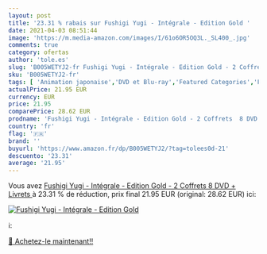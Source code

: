 ```yaml
---
layout: post
title: '23.31 % rabais sur Fushigi Yugi - Intégrale - Edition Gold '
date: 2021-04-03 08:51:44
image: 'https://m.media-amazon.com/images/I/61o6OR5OQ3L._SL400_.jpg'
comments: true
category: ofertas
author: 'tole.es'
slug: 'B005WETYJ2-fr Fushigi Yugi - Intégrale - Edition Gold - 2 Coffrets 8 DVD...'
sku: 'B005WETYJ2-fr'
tags: [ 'Animation japonaise','DVD et Blu-ray','Featured Categories','Films', ]
actualPrice: 21.95 EUR
currency: EUR
price: 21.95
comparePrice: 28.62 EUR
prodname: 'Fushigi Yugi - Intégrale - Edition Gold - 2 Coffrets  8 DVD + Livrets '
country: 'fr'
flag: '🇫🇷'
brand: ''
buyurl: 'https://www.amazon.fr/dp/B005WETYJ2/?tag=tolees0d-21'
descuento: '23.31'
average: '21.95'
---
```


Vous avez [Fushigi Yugi - Intégrale - Edition Gold - 2 Coffrets  8 DVD + Livrets ](https://www.amazon.fr/dp/B005WETYJ2/?tag=tolees0d-21)  à  23.31 % de réduction, prix final  21.95 EUR (original: 28.62 EUR) ici:

[![Fushigi Yugi - Intégrale - Edition Gold ](https://m.media-amazon.com/images/I/61o6OR5OQ3L._SL400_.jpg)](https://www.amazon.fr/dp/B005WETYJ2/?tag=tolees0d-21)

ℹ️:


[🛒 Achetez-le maintenant!!](https://www.amazon.fr/dp/B005WETYJ2/?tag=tolees0d-21)
